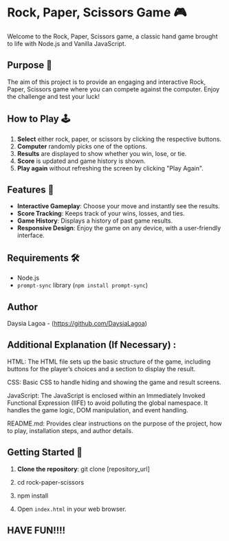 # Rock, Paper, Scissors Game 🎮

Welcome to the Rock, Paper, Scissors game, a classic hand game brought to life with Node.js and Vanilla JavaScript.

## Purpose 🎯

The aim of this project is to provide an engaging and interactive Rock, Paper, Scissors game where you can compete against the computer. Enjoy the challenge and test your luck!

## How to Play 🕹️

1. **Select** either rock, paper, or scissors by clicking the respective buttons.
2. **Computer** randomly picks one of the options.
3. **Results** are displayed to show whether you win, lose, or tie.
4. **Score** is updated and game history is shown.
5. **Play again** without refreshing the screen by clicking "Play Again".

## Features 🌟

- **Interactive Gameplay**: Choose your move and instantly see the results.
- **Score Tracking**: Keeps track of your wins, losses, and ties.
- **Game History**: Displays a history of past game results.
- **Responsive Design**: Enjoy the game on any device, with a user-friendly interface.

## Requirements 🛠️

- Node.js
- `prompt-sync` library (`npm install prompt-sync`)

## Author
Daysia Lagoa - (https://github.com/DaysiaLagoa)

## Additional Explanation (If Necessary) : 
HTML: The HTML file sets up the basic structure of the game, including buttons for the player’s choices and a section to display the result.

CSS: Basic CSS to handle hiding and showing the game and result screens.

JavaScript: The JavaScript is enclosed within an Immediately Invoked Functional Expression (IIFE) to avoid polluting the global namespace. It handles the game logic, DOM manipulation, and event handling.

README.md: Provides clear instructions on the purpose of the project, how to play, installation steps, and author details.

## Getting Started 🚀

1. **Clone the repository**: git clone [repository_url]

2. cd rock-paper-scissors

3. npm install

4. Open `index.html` in your web browser.

## HAVE FUN!!!!
